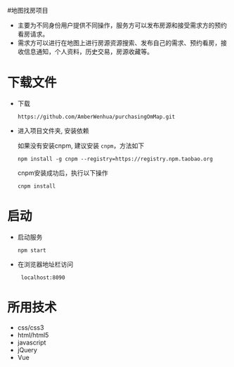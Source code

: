 #地图找房项目
* 主要为不同身份用户提供不同操作，服务方可以发布房源和接受需求方的预约看房请求。 
* 需求方可以进行在地图上进行房源资源搜索、发布自己的需求、预约看房，接收信息通知，个人资料，历史交易，房源收藏等。


# 下载文件
* 下载

    ```
    https://github.com/AmberWenhua/purchasingOmMap.git
    ```

* 进入项目文件夹, 安装依赖

  如果没有安装cnpm, 建议安装 `cnpm`，方法如下
 
    ```
    npm install -g cnpm --registry=https://registry.npm.taobao.org
     ```
   
    cnpm安装成功后，执行以下操作
     ```
    cnpm install 
    ```

# 启动

* 启动服务
    ```
    npm start
     ```

* 在浏览器地址栏访问
 	```
	 localhost:8090
	```
# 所用技术
* css/css3
* html/html5
* javascript
* jQuery
* Vue
